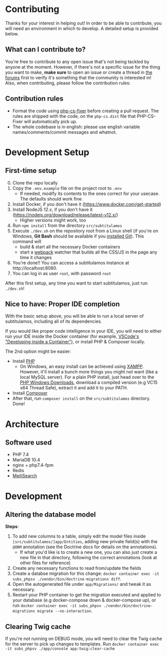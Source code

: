 # Contributing

Thanks for your interest in helping out! In order to be able to contribute, you will need an environment in which to develop. A detailed setup is provided below.

## What can I contribute to?

You're free to contribute to any open issue that's not being tackled by anyone at the moment. However, if there's not a specific issue for the thing you want to make, **make sure** to open an issue or create a thread in [the forums](https://foro.subtitulamos.tv) first to verify it's something that the community is interested in! Also, when contributing, please follow the contribution rules:

## Contribution rules

- Format the code using [php-cs-fixer](https://github.com/FriendsOfPHP/PHP-CS-Fixer) before creating a pull request. The rules are shipped with the code, on the `php-cs.dist` file that PHP-CS-Fixer will automatically pick up.
- The whole codebase is in english: please use english variable names/comments/commit messages and whatnot.

# Development Setup

## First-time setup

0. Clone the repo locally
1. Copy the `.env.example` file on the project root to `.env`
   - If needed, modify its contents to the ones correct for your usecase. The defaults should work fine.
2. Install Docker, if you don't have it (https://www.docker.com/get-started)
3. Install NodeJS 12.x, if you don't have it (https://nodejs.org/download/release/latest-v12.x/)
   - Higher versions might work, too
4. Run `npm install` from the directory `src/subtitulamos`
5. Execute `./dev.sh` on the repository root from a Linux shell (if you're on Windows, **Git Bash** should be available if you [installed Git](https://git-scm.com/)). This command will
   - build & start all the necessary Docker containers
   - start a [webpack](https://webpack.js.org/) watcher that builds all the CSS/JS in the page any time it changes
6. You're done!! You can access a subtitulamos instance at http://localhost:8080.
7. You can log in as user `root`, with password `root`

After this first setup, any time you want to start subtitulamos, just run `./dev.sh`!

## Nice to have: Proper IDE completion

With the basic setup above, you will be able to run a local server of subtitulamos, including all of its dependencies.

If you would like proper code intelligence in your IDE, you will need to either run your IDE inside the Docker container (for example, [VSCode's "Developing inside a Container"](https://code.visualstudio.com/docs/remote/containers)), or install PHP & Composer locally.

The 2nd option might be easier:

- Install [PHP](https://www.php.net/manual/en/install.php)
  - On Windows, an easy install can be achieved using [XAMPP](https://www.apachefriends.org/download.html). However, it'll install a bunch more things you might not want (like a local MySQL server). For a plain PHP install, just head over to the [PHP Windows Downloads](https://windows.php.net/download#php-7.4), download a compiled version (e.g VC15 x64 Thread Safe), extract it and add it to your PATH.
- Install [Composer](https://getcomposer.org/doc/00-intro.md)
- After that, run `composer install` on the `src/subtitulamos` directory. Done!

# Architecture

## Software used

- PHP 7.4
- MariaDB 10.4
- nginx + php7.4-fpm
- Redis
- [MeiliSearch](https://github.com/meilisearch/MeiliSearch)

# Development

## Altering the database model

**Steps**:

1. To add new columns to a table, simply edit the model files inside `[src/subtitulamos/]app/Entities`, adding new private field(s) with the `@ORM` annotation (see the Doctrine docs for details on the annotations).
   - If what you'd like is to create a new one, you can also just create a new file in that directory, following the correct annotations (look at other files for reference)
2. Create any necessary functions to read from/update the fields
3. Create a databse migration for this change: `docker container exec -it subs_phpsv ./vendor/bin/doctrine-migrations diff`.
4. Open the autogenerated file under `app/Migrations/` and tweak it as necessary.
5. Restart your PHP container to get the migration executed and applied to your database (e.g docker-compose down & docker-compose up), or run `docker container exec -it subs_phpsv ./vendor/bin/doctrine-migrations migrate --no-interaction`.

## Clearing Twig cache

If you're not running on DEBUG mode, you will need to clear the Twig cache for the server to pick up changes to templates.
Run `docker container exec -it subs_phpsv ./app/console app:twig:clear-cache`
